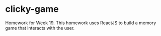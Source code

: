 # clicky-game
Homework for Week 19. This homework uses ReactJS to build a memory game that interacts with the user.
